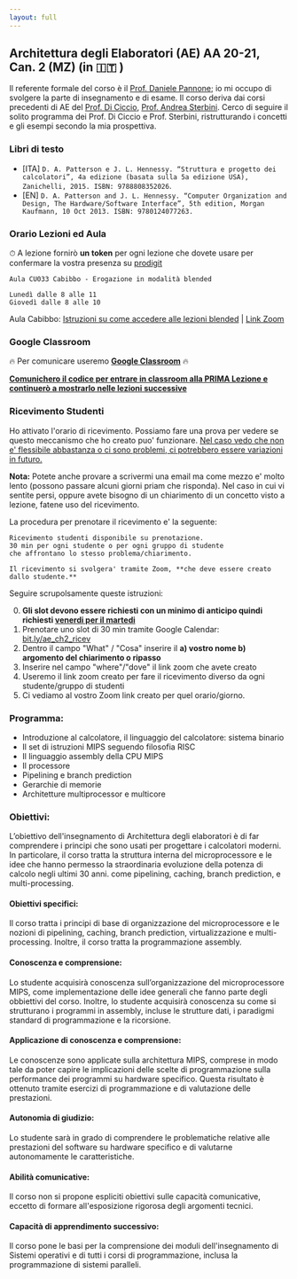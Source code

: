 ```yaml
---
layout: full
---
```


## Architettura degli Elaboratori (AE) AA 20-21, Can. 2 (MZ) (in 🇮🇹 )<a name="ae"></a>

Il referente formale del corso è il [Prof. Daniele Pannone](https://sites.google.com/uniroma1.it/danielepannone); io mi occupo di svolgere la parte di insegnamento e di esame.
Il corso deriva dai corsi precedenti di AE del [Prof. Di Ciccio](https://elearning.uniroma1.it/enrol/index.php?id=8533), [Prof. Andrea Sterbini](https://twiki.di.uniroma1.it/twiki/view/Programmazione1/AA20_21/WebHome).
Cerco di seguire il solito programma dei Prof. Di Ciccio e Prof. Sterbini, ristrutturando i concetti e gli esempi secondo la mia prospettiva.

### Libri di testo
 - [ITA] `D. A. Patterson e J. L. Hennessy. “Struttura e progetto dei calcolatori”, 4a edizione (basata sulla 5a edizione USA), Zanichelli, 2015. ISBN: 9788808352026`.
 - [EN] `D. A. Patterson and J. L. Hennessy. “Computer Organization and Design, The Hardware/Software Interface”, 5th edition, Morgan Kaufmann, 10 Oct 2013. ISBN: 9780124077263.`

### Orario Lezioni ed Aula
⏱  A lezione fornirò **un token** per ogni lezione che dovete usare per confermare la vostra presenza su [prodigit](https://prodigit.uniroma1.it)

```
Aula CU033 Cabibbo - Erogazione in modalità blended

Lunedì dalle 8 alle 11
Giovedì dalle 8 alle 10
```

Aula Cabibbo: [Istruzioni su come accedere alle lezioni blended](https://www.phys.uniroma1.it/fisica/sites/default/files/aule/Aule_Zoom.pdf) | [Link Zoom](https://uniroma1.zoom.us/j/85144188982?pwd=d2ppdVU1dHArTEJYZjVZVTBLbXJVUT09#success)

### Google Classroom
🔥 Per comunicare useremo  [**Google Classroom**](https://classroom.google.com/) 🔥

<ins>**Comunichero il codice per entrare in classroom alla PRIMA Lezione e continuerò a mostrarlo nelle lezioni successive**<ins>

### Ricevimento Studenti <a name="ricevimento"></a>
Ho attivato l'orario di ricevimento. Possiamo fare una prova per vedere se questo meccanismo che ho creato puo' funzionare. 
<ins>Nel caso vedo che non e' flessibile abbastanza o ci sono problemi, ci potrebbero essere variazioni in futuro.</ins>

**Nota:** Potete anche provare a scrivermi una email ma
come mezzo e' molto lento (possono passare alcuni giorni priam che risponda). Nel caso in cui vi sentite persi, 
oppure avete bisogno di un chiarimento di un concetto visto a lezione, fatene uso del ricevimento.

La procedura per prenotare il ricevimento e' la seguente:

```
Ricevimento studenti disponibile su prenotazione. 
30 min per ogni studente o per ogni gruppo di studente 
che affrontano lo stesso problema/chiarimento.

Il ricevimento si svolgera' tramite Zoom, **che deve essere creato dallo studente.**
```

Seguire scrupolsamente queste istruzioni:

0. **Gli slot devono essere richiesti con un minimo di anticipo quindi richiesti <ins>venerdi per il martedi</ins>**
1. Prenotare uno slot di 30 min tramite Google Calendar: [bit.ly/ae_ch2_ricev](http://bit.ly/ae_ch2_ricev)
2. Dentro il campo "What" / "Cosa" inserire il **a) vostro nome b) argomento del chiarimento o ripasso**
3. Inserire nel campo "where"/"dove" il link zoom che avete creato
4. Useremo il link zoom creato per fare il ricevimento diverso da ogni studente/gruppo di studenti
5. Ci vediamo al vostro Zoom link creato per quel orario/giorno.


### Programma:
- Introduzione al calcolatore, il linguaggio del calcolatore: sistema binario
- Il set di istruzioni MIPS seguendo filosofia RISC
- Il linguaggio assembly della CPU MIPS
- Il processore
- Pipelining e branch prediction
- Gerarchie di memorie
- Architetture multiprocessor e multicore

### Obiettivi:
L’obiettivo dell'insegnamento di Architettura degli elaboratori è di
far comprendere i principi che sono usati per progettare i calcolatori
moderni. In particolare, il corso tratta la struttura interna del
microprocessore e le idee che hanno permesso la straordinaria
evoluzione della potenza di calcolo negli ultimi 30 anni. come
pipelining, caching, branch prediction, e multi-processing.

#### Obiettivi specifici:
Il corso tratta i principi di base di organizzazione del
microprocessore e le nozioni di pipelining, caching, branch
prediction, virtualizzazione e multi-processing. Inoltre, il corso
tratta la programmazione assembly.

#### Conoscenza e comprensione: 
Lo studente acquisirà conoscenza sull’organizzazione del microprocessore
MIPS, come implementazione delle idee generali che fanno parte degli
obbiettivi del corso. Inoltre, lo studente acquisirà conoscenza su
come si strutturano i programmi in assembly, incluse le strutture
dati, i paradigmi standard di programmazione e la ricorsione.

####  Applicazione di conoscenza e comprensione: 
Le conoscenze sono
applicate sulla architettura MIPS, comprese in modo tale da poter
capire le implicazioni delle scelte di programmazione sulla
performance dei programmi su hardware specifico. Questa risultato è
ottenuto tramite esercizi di programmazione e di valutazione delle
prestazioni.

#### Autonomia di giudizio:
Lo studente sarà in grado di
comprendere le problematiche relative alle prestazioni del software su
hardware specifico e di valutarne autonomamente le caratteristiche.

#### Abilità comunicative: 
Il corso non si propone espliciti obiettivi
sulle capacità comunicative, eccetto di formare all'esposizione
rigorosa degli argomenti tecnici.

#### Capacità di apprendimento successivo: 
Il corso pone le basi per la comprensione dei moduli
dell'insegnamento di Sistemi operativi e di tutti i corsi di
programmazione, inclusa la programmazione di sistemi paralleli.

